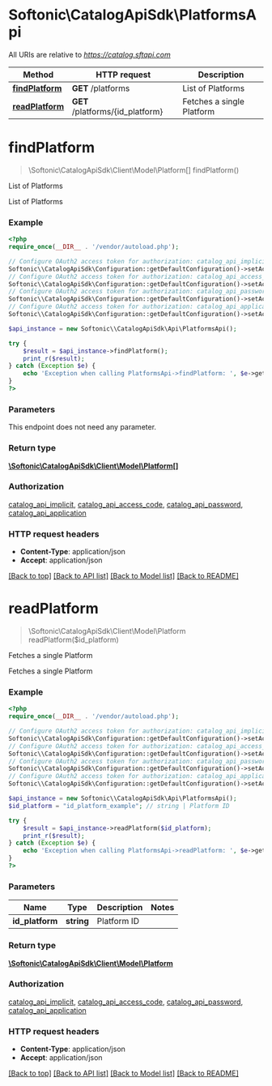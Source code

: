 # Softonic\\CatalogApiSdk\PlatformsApi

All URIs are relative to *https://catalog.sftapi.com*

Method | HTTP request | Description
------------- | ------------- | -------------
[**findPlatform**](PlatformsApi.md#findPlatform) | **GET** /platforms | List of Platforms
[**readPlatform**](PlatformsApi.md#readPlatform) | **GET** /platforms/{id_platform} | Fetches a single Platform


# **findPlatform**
> \Softonic\\CatalogApiSdk\\Client\\Model\Platform[] findPlatform()

List of Platforms

List of Platforms

### Example
```php
<?php
require_once(__DIR__ . '/vendor/autoload.php');

// Configure OAuth2 access token for authorization: catalog_api_implicit
Softonic\\CatalogApiSdk\Configuration::getDefaultConfiguration()->setAccessToken('YOUR_ACCESS_TOKEN');
// Configure OAuth2 access token for authorization: catalog_api_access_code
Softonic\\CatalogApiSdk\Configuration::getDefaultConfiguration()->setAccessToken('YOUR_ACCESS_TOKEN');
// Configure OAuth2 access token for authorization: catalog_api_password
Softonic\\CatalogApiSdk\Configuration::getDefaultConfiguration()->setAccessToken('YOUR_ACCESS_TOKEN');
// Configure OAuth2 access token for authorization: catalog_api_application
Softonic\\CatalogApiSdk\Configuration::getDefaultConfiguration()->setAccessToken('YOUR_ACCESS_TOKEN');

$api_instance = new Softonic\\CatalogApiSdk\Api\PlatformsApi();

try {
    $result = $api_instance->findPlatform();
    print_r($result);
} catch (Exception $e) {
    echo 'Exception when calling PlatformsApi->findPlatform: ', $e->getMessage(), PHP_EOL;
}
?>
```

### Parameters
This endpoint does not need any parameter.

### Return type

[**\Softonic\\CatalogApiSdk\\Client\\Model\Platform[]**](../Model/Platform.md)

### Authorization

[catalog_api_implicit](../../README.md#catalog_api_implicit), [catalog_api_access_code](../../README.md#catalog_api_access_code), [catalog_api_password](../../README.md#catalog_api_password), [catalog_api_application](../../README.md#catalog_api_application)

### HTTP request headers

 - **Content-Type**: application/json
 - **Accept**: application/json

[[Back to top]](#) [[Back to API list]](../../README.md#documentation-for-api-endpoints) [[Back to Model list]](../../README.md#documentation-for-models) [[Back to README]](../../README.md)

# **readPlatform**
> \Softonic\\CatalogApiSdk\\Client\\Model\Platform readPlatform($id_platform)

Fetches a single Platform

Fetches a single Platform

### Example
```php
<?php
require_once(__DIR__ . '/vendor/autoload.php');

// Configure OAuth2 access token for authorization: catalog_api_implicit
Softonic\\CatalogApiSdk\Configuration::getDefaultConfiguration()->setAccessToken('YOUR_ACCESS_TOKEN');
// Configure OAuth2 access token for authorization: catalog_api_access_code
Softonic\\CatalogApiSdk\Configuration::getDefaultConfiguration()->setAccessToken('YOUR_ACCESS_TOKEN');
// Configure OAuth2 access token for authorization: catalog_api_password
Softonic\\CatalogApiSdk\Configuration::getDefaultConfiguration()->setAccessToken('YOUR_ACCESS_TOKEN');
// Configure OAuth2 access token for authorization: catalog_api_application
Softonic\\CatalogApiSdk\Configuration::getDefaultConfiguration()->setAccessToken('YOUR_ACCESS_TOKEN');

$api_instance = new Softonic\\CatalogApiSdk\Api\PlatformsApi();
$id_platform = "id_platform_example"; // string | Platform ID

try {
    $result = $api_instance->readPlatform($id_platform);
    print_r($result);
} catch (Exception $e) {
    echo 'Exception when calling PlatformsApi->readPlatform: ', $e->getMessage(), PHP_EOL;
}
?>
```

### Parameters

Name | Type | Description  | Notes
------------- | ------------- | ------------- | -------------
 **id_platform** | **string**| Platform ID |

### Return type

[**\Softonic\\CatalogApiSdk\\Client\\Model\Platform**](../Model/Platform.md)

### Authorization

[catalog_api_implicit](../../README.md#catalog_api_implicit), [catalog_api_access_code](../../README.md#catalog_api_access_code), [catalog_api_password](../../README.md#catalog_api_password), [catalog_api_application](../../README.md#catalog_api_application)

### HTTP request headers

 - **Content-Type**: application/json
 - **Accept**: application/json

[[Back to top]](#) [[Back to API list]](../../README.md#documentation-for-api-endpoints) [[Back to Model list]](../../README.md#documentation-for-models) [[Back to README]](../../README.md)

